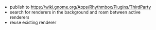 - publish to https://wiki.gnome.org/Apps/Rhythmbox/Plugins/ThirdParty
- search for renderers in the background and roam between active renderers
- reuse existing renderer
